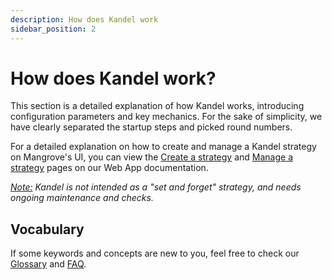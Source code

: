 ```yaml
---
description: How does Kandel work
sidebar_position: 2
---
```



# How does Kandel work?

This section is a detailed explanation of how Kandel works, introducing configuration parameters and key mechanics. For the sake of simplicity, we have clearly separated the startup steps and picked round numbers.

For a detailed explanation on how to create and manage a Kandel strategy on Mangrove's UI, you can view the [Create a strategy](../../web-app-doc/strategies/create-strat.md) and [Manage a strategy](../../web-app-doc/strategies/manage-strat/statuses-and-alerts.md) pages on our Web App documentation.

_<u>Note:</u> Kandel is not intended as a "set and forget" strategy, and needs ongoing maintenance and checks._


## Vocabulary

If some keywords and concepts are new to you, feel free to check our [Glossary](../../glossary.md) and [FAQ](../../FAQ/README.md).